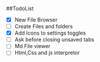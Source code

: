 ##TodoList

- [x] New File Browser
- [ ] Create Files and folders
- [x] Add Icons to settings toggles
- [ ] Ask before closing unsaved tabs
- [ ] Md File viewer
- [ ] Html,Css and js interpretor